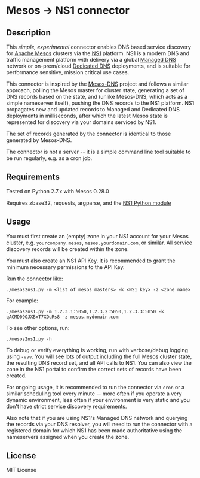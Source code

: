 # Mesos -> NS1 connector

## Description

This *simple, experimental* connector enables DNS based service
discovery for [Apache Mesos](http://mesos.apache.org/) clusters via
the [NS1](https://ns1.com) platform.  NS1 is a modern DNS and traffic
management platform with delivery via a global [Managed
DNS](https://ns1.com/managed-dns) network or on-prem/cloud [Dedicated
DNS](https://ns1.com/dedicated-dns) deployments, and is suitable for
performance sensitive, mission critical use cases.

This connector is inspired by the
[Mesos-DNS](https://github.com/mesosphere/mesos-dns) project and
follows a similar approach, polling the Mesos master for cluster
state, generating a set of DNS records based on the state, and (unlike
Mesos-DNS, which acts as a simple nameserver itself), pushing the DNS
records to the NS1 platform.  NS1 propagates new and updated records
to Managed and Dedicated DNS deployments in milliseconds, after which
the latest Mesos state is represented for discovery via your domains
serviced by NS1.

The set of records generated by the connector is identical to those
generated by Mesos-DNS.

The connector is not a server -- it is a simple command line tool
suitable to be run regularly, e.g. as a cron job.

## Requirements

Tested on Python 2.7.x with Mesos 0.28.0

Requires zbase32, requests, argparse, and the [NS1 Python
module](https://github.com/ns1/nsone-python)

## Usage

You must first create an (empty) zone in your NS1 account for your
Mesos cluster, e.g. `yourcompany.mesos`, `mesos.yourdomain.com`, or
similar.  All service discovery records will be created within the
zone.

You must also create an NS1 API Key.  It is recommended to grant the
minimum necessary permissions to the API Key.

Run the connector like:

`./mesos2ns1.py -m <list of mesos masters> -k <NS1 key> -z <zone name>`

For example:

`./mesos2ns1.py -m 1.2.3.1:5050,1.2.3.2:5050,1.2.3.3:5050 -k qACMD09OJXBxT7XOuRs8 -z mesos.mydomain.com`

To see other options, run:

`./mesos2ns1.py -h`

To debug or verify everything is working, run with verbose/debug
logging using `-vvv`.  You will see lots of output including the full
Mesos cluster state, the resulting DNS record set, and all API calls
to NS1.  You can also view the zone in the NS1 portal to confirm the
correct sets of records have been created.

For ongoing usage, it is recommended to run the connector via `cron`
or a similar scheduling tool every minute -- more often if you operate
a very dynamic environment, less often if your environment is very
static and you don't have strict service discovery requirements.

Also note that if you are using NS1's Managed DNS network and querying
the records via your DNS resolver, you will need to run the connector
with a registered domain for which NS1 has been made authoritative
using the nameservers assigned when you create the zone.

## License

MIT License
